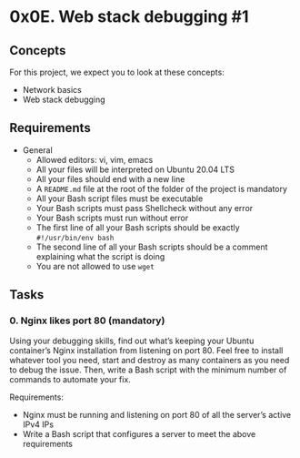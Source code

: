 # 0x0E. Web stack debugging #1

## Concepts
For this project, we expect you to look at these concepts:
- Network basics
- Web stack debugging

## Requirements
- General
  - Allowed editors: vi, vim, emacs
  - All your files will be interpreted on Ubuntu 20.04 LTS
  - All your files should end with a new line
  - A `README.md` file at the root of the folder of the project is mandatory
  - All your Bash script files must be executable
  - Your Bash scripts must pass Shellcheck without any error
  - Your Bash scripts must run without error
  - The first line of all your Bash scripts should be exactly `#!/usr/bin/env bash`
  - The second line of all your Bash scripts should be a comment explaining what the script is doing
  - You are not allowed to use `wget`

## Tasks
### 0. Nginx likes port 80 (mandatory)
Using your debugging skills, find out what’s keeping your Ubuntu container’s Nginx installation from listening on port 80. Feel free to install whatever tool you need, start and destroy as many containers as you need to debug the issue. Then, write a Bash script with the minimum number of commands to automate your fix.

Requirements:
- Nginx must be running and listening on port 80 of all the server’s active IPv4 IPs
- Write a Bash script that configures a server to meet the above requirements

